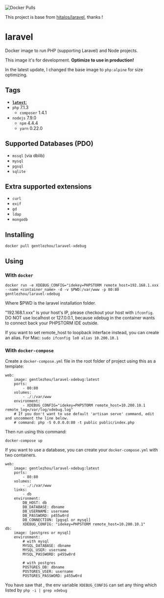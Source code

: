 ![Docker Pulls](https://img.shields.io/docker/pulls/gentlezhou/laravel-xdebug.svg)

This project is base from [hitalos/laravel](https://hub.docker.com/r/hitalos/laravel/), thanks !



# laravel

Docker image to run PHP (supporting Laravel) and Node projects.

This image it's for development. **Optimize to use in production!**

In the latest update, I changed the base image to `php:alpine` for size optimizing.

## Tags
* [**`latest`**:](https://github.com/gentlezhou/laravel-xdebug/blob/master/Dockerfile)
* `php` 7.1.3
   * `composer` 1.4.1
* `nodejs` 7.9.0
   * `npm` 4.4.4
   * `yarn` 0.22.0

## Supported Databases (**PDO**)
* `mssql` (via dblib)
* `mysql`
* `pgsql`
* `sqlite`

## Extra supported extensions
* `curl`
* `exif`
* `gd`
* `ldap`
* `mongodb`

## Installing
    docker pull gentlezhou/laravel-xdebug

## Using

### With `docker`
    docker run -e XDEBUG_CONFIG="idekey=PHPSTORM remote_host=192.168.1.xxx --name <container_name> -d -v $PWD:/var/www -p 80:80 gentlezhou/laravel-xdebug
Where $PWD is the laravel installation folder.

"192.168.1.xxx" is your host's IP, please checkout your host with `ifconfig`. DO NOT use localhost or 127.0.0.1, because xdebug in the container wants to connect back your PHPSTORM IDE outside.

If you want to set remote_host to loopback interface instead, you can create an alias.
For Mac: `sudo ifconfig lo0 alias 10.200.10.1`


### With `docker-compose`

Create a `docker-compose.yml` file in the root folder of project using this as a template:
```
web:
    image: gentlezhou/laravel-xdebug:latest
    ports:
        - 80:80
    volumes:
        - ./:/var/www
    environment:
        - XDEBUG_CONFIG="idekey=PHPSTORM remote_host=10.200.10.1 remote_log=/var/log/xdebug.log"
    # If you don't want to use default 'artisan serve' command, edit and uncomment the line below.
    # command: php -S 0.0.0.0:80 -t public public/index.php
```

Then run using this command:

    docker-compose up


If you want to use a database, you can create your `docker-compose.yml` with two containers.
```
web:
    image: gentlezhou/laravel-xdebug:latest
    ports:
        - 80:80
    volumes:
        - ./:/var/www
    links:
        - db
    environment:
        DB_HOST: db
        DB_DATABASE: dbname
        DB_USERNAME: username
        DB_PASSWORD: p455w0rd
        DB_CONNECTION: [pgsql or mysql]
        XDEBUG_CONFIG: "idekey=PHPSTORM remote_host=10.200.10.1"
db:
    image: [postgres or mysql]
    environment:
        # with mysql
        MYSQL_DATABASE: dbname
        MYSQL_USER: username
        MYSQL_PASSWORD: p455w0rd

        # with postgres
        POSTGRES_DB: dbname
        POSTGRES_USER: username
        POSTGRES_PASSWORD: p455w0rd
```



You have saw that , the env variable `XDEBUG_CONFIG`  can set any thing which listed by `php -i | grep xdebug`


